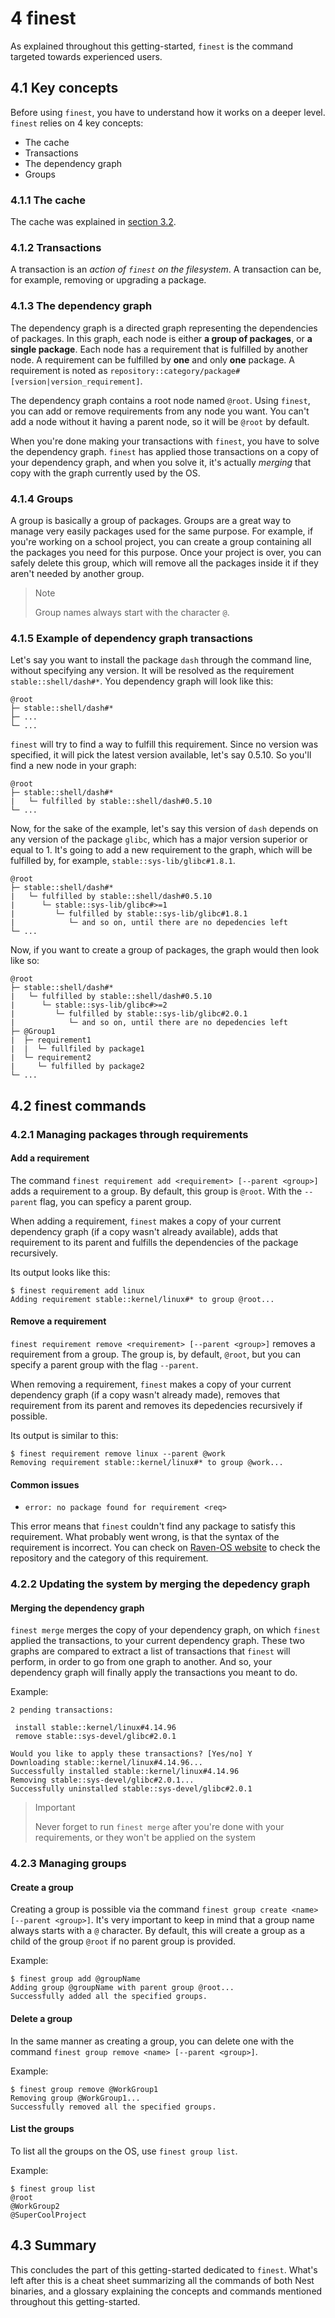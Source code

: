 # 4 finest
As explained throughout this getting-started, `finest` is the command targeted towards experienced users.

## 4.1 Key concepts
Before using `finest`, you have to understand how it works on a deeper level.
`finest` relies on 4 key concepts:
* The cache
* Transactions
* The dependency graph
* Groups

### 4.1.1 The cache
[//]: # (TODO: add link to the section 3.2)
The cache was explained in [section 3.2]().

### 4.1.2 Transactions
A transaction is an *action of `finest` on the filesystem*.
A transaction can be, for example, removing or upgrading a package.

### 4.1.3 The dependency graph
The dependency graph is a directed graph representing the dependencies of packages.
In this graph, each node is either **a group of packages**, or **a single package**.
Each node has a requirement that is fulfilled by another node.
A requirement can be fulfilled by **one** and only **one** package.
A requirement is noted as `repository::category/package#[version|version_requirement]`.

The dependency graph contains a root node named `@root`.
Using `finest`, you can add or remove requirements from any node you want.
You can't add a node without it having a parent node, so it will be `@root` by default.

When you're done making your transactions with `finest`, you have to solve the dependency graph.
`finest` has applied those transactions on a copy of your dependency graph, and when you solve it, it's actually *merging* that copy with the graph currently used by the OS.

### 4.1.4 Groups
A group is basically a group of packages.
Groups are a great way to manage very easily packages used for the same purpose.
For example, if you're working on a school project, you can create a group containing all the packages you need for this purpose.
Once your project is over, you can safely delete this group, which will remove all the packages inside it if they aren't needed by another group.

> Note
>
> Group names always start with the character `@`.

### 4.1.5 Example of dependency graph transactions

Let's say you want to install the package `dash` through the command line, without specifying any version.
It will be resolved as the requirement `stable::shell/dash#*`.
You dependency graph will look like this:

```
@root
├─ stable::shell/dash#*
├─ ...
└─ ...
```

`finest` will try to find a way to fulfill this requirement.
Since no version was specified, it will pick the latest version available, let's say 0.5.10.
So you'll find a new node in your graph:

```
@root
├─ stable::shell/dash#*
|   └─ fulfilled by stable::shell/dash#0.5.10
└─ ...
```

Now, for the sake of the example, let's say this version of `dash` depends on any version of the package `glibc`, which has a major version superior or equal to 1.
It's going to add a new requirement to the graph, which will be fulfilled by, for example, `stable::sys-lib/glibc#1.8.1`.

```
@root
├─ stable::shell/dash#*
|   └─ fulfilled by stable::shell/dash#0.5.10
|      └─ stable::sys-lib/glibc#>=1
|         └─ fulfilled by stable::sys-lib/glibc#1.8.1
|            └─ and so on, until there are no depedencies left
└─ ...
```

Now, if you want to create a group of packages, the graph would then look like so:

```
@root
├─ stable::shell/dash#*
|   └─ fulfilled by stable::shell/dash#0.5.10
|      └─ stable::sys-lib/glibc#>=2
|         └─ fulfilled by stable::sys-lib/glibc#2.0.1
|            └─ and so on, until there are no depedencies left
├─ @Group1
|  ├─ requirement1
|  |  └─ fullfiled by package1  
|  └─ requirement2
|     └─ fulfilled by package2
└─ ...
```

## 4.2 finest commands
### 4.2.1 Managing packages through requirements
#### Add a requirement
The command `finest requirement add <requirement> [--parent <group>]` adds a requirement to a group.
By default, this group is `@root`.
With the `--parent` flag, you can speficy a parent group.

When adding a requirement, `finest` makes a copy of your current dependency graph (if a copy wasn't already available), adds that requirement to its parent and fulfills the dependencies of the package recursively.

Its output looks like this:

```
$ finest requirement add linux
Adding requirement stable::kernel/linux#* to group @root...
```

#### Remove a requirement
`finest requirement remove <requirement> [--parent <group>]` removes a requirement from a group.
The group is, by default, `@root`, but you can specify a parent group with the flag `--parent`.

When removing a requirement, `finest` makes a copy of your current dependency graph (if a copy wasn't already made), removes that requirement from its parent and removes its depedencies recursively if possible.

Its output is similar to this:

```
$ finest requirement remove linux --parent @work
Removing requirement stable::kernel/linux#* to group @work...
```

#### Common issues
* `error: no package found for requirement <req>`

This error means that `finest` couldn't find any package to satisfy this requirement.
What probably went wrong, is that the syntax of the requirement is incorrect.
You can check on [Raven-OS website](https://stable.raven-os.org/) to check the repository and the category of this requirement.

### 4.2.2 Updating the system by merging the depedency graph
#### Merging the dependency graph
`finest merge` merges the copy of your dependency graph, on which `finest` applied the transactions, to your current dependency graph.
These two graphs are compared to extract a list of transactions that `finest` will perform, in order to go from one graph to another.
And so, your dependency graph will finally apply the transactions you meant to do.

Example:
```
2 pending transactions:

 install stable::kernel/linux#4.14.96
 remove stable::sys-devel/glibc#2.0.1

Would you like to apply these transactions? [Yes/no] Y
Downloading stable::kernel/linux#4.14.96...
Successfully installed stable::kernel/linux#4.14.96
Removing stable::sys-devel/glibc#2.0.1...
Successfully uninstalled stable::sys-devel/glibc#2.0.1
```

> Important
>
> Never forget to run `finest merge` after you're done with your requirements, or they won't be applied on the system

### 4.2.3 Managing groups
#### Create a group
Creating a group is possible via the command `finest group create <name> [--parent <group>]`.
It's very important to keep in mind that a group name always starts with a `@` character.
By default, this will create a group as a child of the group `@root` if no parent group is provided.

Example:
```
$ finest group add @groupName
Adding group @groupName with parent group @root...
Successfully added all the specified groups.
```

#### Delete a group
In the same manner as creating a group, you can delete one with the command `finest group remove <name> [--parent <group>]`.

Example:
```
$ finest group remove @WorkGroup1
Removing group @WorkGroup1...
Successfully removed all the specified groups.
```

#### List the groups
To list all the groups on the OS, use `finest group list`.

Example:
```
$ finest group list
@root
@WorkGroup2
@SuperCoolProject
```

## 4.3 Summary
This concludes the part of this getting-started dedicated to `finest`.
What's left after this is a cheat sheet summarizing all the commands of both Nest binaries, and a glossary explaining the concepts and commands mentioned throughout this getting-started.